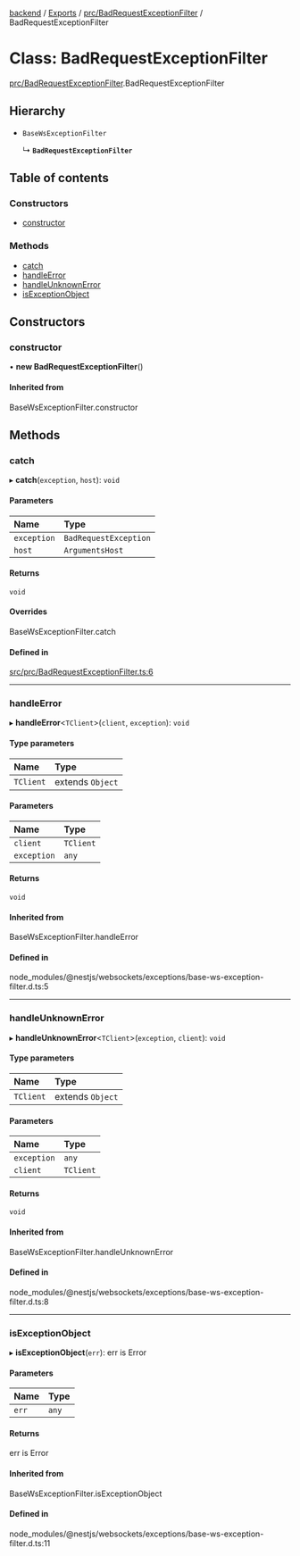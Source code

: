 [backend](../README.md) / [Exports](../modules.md) / [prc/BadRequestExceptionFilter](../modules/prc_BadRequestExceptionFilter.md) / BadRequestExceptionFilter

# Class: BadRequestExceptionFilter

[prc/BadRequestExceptionFilter](../modules/prc_BadRequestExceptionFilter.md).BadRequestExceptionFilter

## Hierarchy

- `BaseWsExceptionFilter`

  ↳ **`BadRequestExceptionFilter`**

## Table of contents

### Constructors

- [constructor](prc_BadRequestExceptionFilter.BadRequestExceptionFilter.md#constructor)

### Methods

- [catch](prc_BadRequestExceptionFilter.BadRequestExceptionFilter.md#catch)
- [handleError](prc_BadRequestExceptionFilter.BadRequestExceptionFilter.md#handleerror)
- [handleUnknownError](prc_BadRequestExceptionFilter.BadRequestExceptionFilter.md#handleunknownerror)
- [isExceptionObject](prc_BadRequestExceptionFilter.BadRequestExceptionFilter.md#isexceptionobject)

## Constructors

### constructor

• **new BadRequestExceptionFilter**()

#### Inherited from

BaseWsExceptionFilter.constructor

## Methods

### catch

▸ **catch**(`exception`, `host`): `void`

#### Parameters

| Name | Type |
| :------ | :------ |
| `exception` | `BadRequestException` |
| `host` | `ArgumentsHost` |

#### Returns

`void`

#### Overrides

BaseWsExceptionFilter.catch

#### Defined in

[src/prc/BadRequestExceptionFilter.ts:6](https://github.com/GQDeltex/ft_transcendence/blob/95a7401/backend/src/prc/BadRequestExceptionFilter.ts#L6)

___

### handleError

▸ **handleError**<`TClient`\>(`client`, `exception`): `void`

#### Type parameters

| Name | Type |
| :------ | :------ |
| `TClient` | extends `Object` |

#### Parameters

| Name | Type |
| :------ | :------ |
| `client` | `TClient` |
| `exception` | `any` |

#### Returns

`void`

#### Inherited from

BaseWsExceptionFilter.handleError

#### Defined in

node_modules/@nestjs/websockets/exceptions/base-ws-exception-filter.d.ts:5

___

### handleUnknownError

▸ **handleUnknownError**<`TClient`\>(`exception`, `client`): `void`

#### Type parameters

| Name | Type |
| :------ | :------ |
| `TClient` | extends `Object` |

#### Parameters

| Name | Type |
| :------ | :------ |
| `exception` | `any` |
| `client` | `TClient` |

#### Returns

`void`

#### Inherited from

BaseWsExceptionFilter.handleUnknownError

#### Defined in

node_modules/@nestjs/websockets/exceptions/base-ws-exception-filter.d.ts:8

___

### isExceptionObject

▸ **isExceptionObject**(`err`): err is Error

#### Parameters

| Name | Type |
| :------ | :------ |
| `err` | `any` |

#### Returns

err is Error

#### Inherited from

BaseWsExceptionFilter.isExceptionObject

#### Defined in

node_modules/@nestjs/websockets/exceptions/base-ws-exception-filter.d.ts:11
